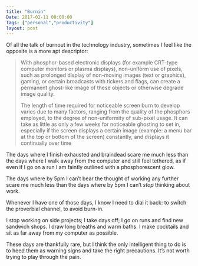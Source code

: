 ```yaml
---
title: "Burnin"
Date: 2017-02-11 00:00:00
Tags: ["personal","productivity"]
layout: post
---
```


<p>Of all the talk of burnout in the technology industry, sometimes I feel like the opposite is a more apt descriptor:</p>


<blockquote>
<p>With phosphor-based electronic displays (for example CRT-type computer monitors or plasma displays), non-uniform use of pixels, such as prolonged display of non-moving images (text or graphics), gaming, or certain broadcasts with tickers and flags, can create a permanent ghost-like image of these objects or otherwise degrade image quality.</p>
<p>The length of time required for noticeable screen burn to develop varies due to many factors, ranging from the quality of the phosphors employed, to the degree of non-uniformity of sub-pixel usage. It can take as little as only a few weeks for noticeable ghosting to set in, especially if the screen displays a certain image (example: a menu bar at the top or bottom of the screen) constantly, and displays it continually over time</p>
</blockquote>


<p></p>


<p>The days where I finish exhausted and braindead scare me much less than the days where I walk away from the computer and still feel tethered, as if even if I go on a run I am faintly outlined with a phosphorescent glow.</p>


<p>The days where by 5pm I can’t bear the thought of working any further scare me much less than the days where by 5pm I can’t <em>stop</em> thinking about work.</p>


<p>Whenever I have one of those days, I know I need to dial it back: to switch the proverbial channel, to avoid burn-in.</p>


<p>I stop working on side projects; I take days off; I go on runs and find new sandwich shops.  I draw long breaths and warm baths.  I make cocktails and sit as far away from my computer as possible.</p>


<p>These days are thankfully rare, but I think the only intelligent thing to do is to heed them as warning signs and take the right precautions.  It’s not worth trying to play through the pain.</p>
	